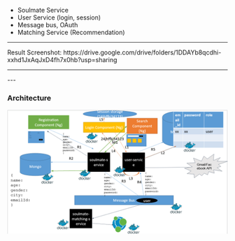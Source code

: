 - Soulmate Service 
- User Service (login, session) 
- Message bus, OAuth 
- Matching Service (Recommendation)

<hr>
Result Screenshot: https://drive.google.com/drive/folders/1DDAYb8qcdhi-xxhd1JxAqJxD4fh7x0hb?usp=sharing
<hr>
---

### Architecture
![](images/architecture.png)

